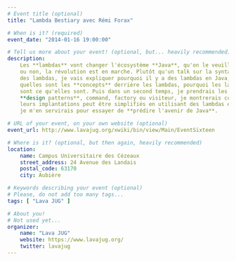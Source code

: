 ```yaml
---
# Event title (optional)
title: "Lambda Bestiary avec Rémi Forax"

# When is it? (required)
event_date: "2014-01-16 19:00:00"

# Tell us more about your event! (optional, but... heavily recommended)
description:
    Les **lambdas** vont changer l'écosystème **Java**, qu'on le veuille 
    ou non, la révolution est en marche. Plutôt qu'un talk sur la syntaxe 
    des lambdas, je vais expliquer pourquoi il y a des lambdas en Java, 
    quelles sont les **concepts** derrière les lambdas, pourquoi les lambdas 
    sont ce qu'elles sont. Puis dans un second temps, je prendrais les principaux 
    **design patterns**, command, factory ou visiteur, je montrerais comment 
    leurs implantations peut être simplifiés en utilisant des lambdas et 
    je m'en servirais pour essayer de **prédire l'avenir de Java**.

# URL of your event, on your own website (optional)
event_url: http://www.lavajug.org/xwiki/bin/view/Main/EventSixteen

# Where is it? (optional, but then again, heavily recommended)
location:
    name: Campus Universitaire des Cézeaux
    street_address: 24 Avenue des Landais
    postal_code: 63170
    city: Aubière

# Keywords describing your event (optional)
# Please, do not add too many tags...
tags: [ "Lava JUG" ]

# About you!
# Not used yet...
organizer:
    name: "Lava JUG"
    website: https://www.lavajug.org/
    twitter: lavajug
---
```

